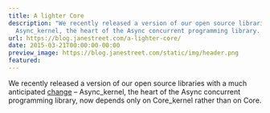 ```yaml
---
title: A lighter Core
description: "We recently released a version of our open source libraries with a muchanticipatedchange\u2013
  Async_kernel, the heart of the Async concurrent programming library..."
url: https://blog.janestreet.com/a-lighter-core/
date: 2015-03-21T00:00:00-00:00
preview_image: https://blog.janestreet.com/static/img/header.png
featured:
---
```


<p>We recently released a version of our open source libraries with a much
anticipated
<a href="https://github.com/janestreet/async_kernel/commit/bf11c4211595b2589b6517aefafceb2ad3bdc0fd">change</a>
&ndash; Async_kernel, the heart of the Async concurrent programming library, now
depends only on Core_kernel rather than on Core.</p>


